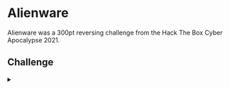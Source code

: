 <H1>Alienware</H1>
<p></p>
Alienware was a 300pt reversing challenge from the Hack The Box Cyber Apocalypse 2021.
<p></p>
<H2>Challenge</H2>
<details>
    <summary></summary>
<p></p>
We discovered this tool in the E.T. toolkit which they used to encrypt and exfiltrate files from infected systems. Can you help us recover the files?
<p></p>
Challenge File: <a href="https://drive.google.com/file/d/1BLprtqi4E_pT4jpLIgONXic36IrxR3Lo/view?usp=sharing" rel="nofollow">Google Drive</a>
<p></p>
<details>
    <summary>Walkthrough</summary>
<p></p>

</details>
</details>